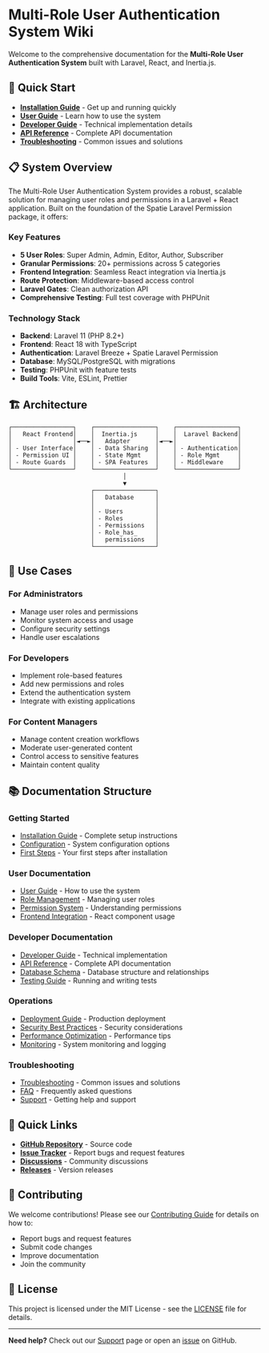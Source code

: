 # Multi-Role User Authentication System Wiki

Welcome to the comprehensive documentation for the **Multi-Role User Authentication System** built with Laravel, React, and Inertia.js.

## 🚀 Quick Start

- **[Installation Guide](Installation-Guide)** - Get up and running quickly
- **[User Guide](User-Guide)** - Learn how to use the system
- **[Developer Guide](Developer-Guide)** - Technical implementation details
- **[API Reference](API-Reference)** - Complete API documentation
- **[Troubleshooting](Troubleshooting)** - Common issues and solutions

## 📋 System Overview

The Multi-Role User Authentication System provides a robust, scalable solution for managing user roles and permissions in a Laravel + React application. Built on the foundation of the Spatie Laravel Permission package, it offers:

### Key Features
- **5 User Roles**: Super Admin, Admin, Editor, Author, Subscriber
- **Granular Permissions**: 20+ permissions across 5 categories
- **Frontend Integration**: Seamless React integration via Inertia.js
- **Route Protection**: Middleware-based access control
- **Laravel Gates**: Clean authorization API
- **Comprehensive Testing**: Full test coverage with PHPUnit

### Technology Stack
- **Backend**: Laravel 11 (PHP 8.2+)
- **Frontend**: React 18 with TypeScript
- **Authentication**: Laravel Breeze + Spatie Laravel Permission
- **Database**: MySQL/PostgreSQL with migrations
- **Testing**: PHPUnit with feature tests
- **Build Tools**: Vite, ESLint, Prettier

## 🏗️ Architecture

```
┌─────────────────┐    ┌─────────────────┐    ┌─────────────────┐
│   React Frontend│    │  Inertia.js     │    │  Laravel Backend│
│                 │◄──►│   Adapter       │◄──►│                 │
│ - User Interface│    │ - Data Sharing  │    │ - Authentication│
│ - Permission UI │    │ - State Mgmt    │    │ - Role Mgmt     │
│ - Route Guards  │    │ - SPA Features  │    │ - Middleware    │
└─────────────────┘    └─────────────────┘    └─────────────────┘
                                │
                                ▼
                       ┌─────────────────┐
                       │   Database      │
                       │                 │
                       │ - Users         │
                       │ - Roles         │
                       │ - Permissions   │
                       │ - Role_has_     │
                       │   permissions   │
                       └─────────────────┘
```

## 🎯 Use Cases

### For Administrators
- Manage user roles and permissions
- Monitor system access and usage
- Configure security settings
- Handle user escalations

### For Developers
- Implement role-based features
- Add new permissions and roles
- Extend the authentication system
- Integrate with existing applications

### For Content Managers
- Manage content creation workflows
- Moderate user-generated content
- Control access to sensitive features
- Maintain content quality

## 📚 Documentation Structure

### Getting Started
- [Installation Guide](Installation-Guide) - Complete setup instructions
- [Configuration](Configuration) - System configuration options
- [First Steps](First-Steps) - Your first steps after installation

### User Documentation
- [User Guide](User-Guide) - How to use the system
- [Role Management](Role-Management) - Managing user roles
- [Permission System](Permission-System) - Understanding permissions
- [Frontend Integration](Frontend-Integration) - React component usage

### Developer Documentation
- [Developer Guide](Developer-Guide) - Technical implementation
- [API Reference](API-Reference) - Complete API documentation
- [Database Schema](Database-Schema) - Database structure and relationships
- [Testing Guide](Testing-Guide) - Running and writing tests

### Operations
- [Deployment Guide](Deployment-Guide) - Production deployment
- [Security Best Practices](Security-Best-Practices) - Security considerations
- [Performance Optimization](Performance-Optimization) - Performance tips
- [Monitoring](Monitoring) - System monitoring and logging

### Troubleshooting
- [Troubleshooting](Troubleshooting) - Common issues and solutions
- [FAQ](FAQ) - Frequently asked questions
- [Support](Support) - Getting help and support

## 🔗 Quick Links

- **[GitHub Repository](https://github.com/your-username/thorium90)** - Source code
- **[Issue Tracker](https://github.com/your-username/thorium90/issues)** - Report bugs and request features
- **[Discussions](https://github.com/your-username/thorium90/discussions)** - Community discussions
- **[Releases](https://github.com/your-username/thorium90/releases)** - Version releases

## 🤝 Contributing

We welcome contributions! Please see our [Contributing Guide](Contributing-Guide) for details on how to:

- Report bugs and request features
- Submit code changes
- Improve documentation
- Join the community

## 📄 License

This project is licensed under the MIT License - see the [LICENSE](https://github.com/your-username/thorium90/blob/main/LICENSE) file for details.

---

**Need help?** Check out our [Support](Support) page or open an [issue](https://github.com/your-username/thorium90/issues) on GitHub. 